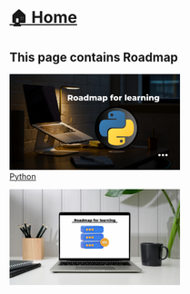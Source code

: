 # <a href="../">🏠 Home</a>

## This page contains Roadmap 
<div>
<a href="https://whimsical.com/python-GkY4hVtFpnY75KRNXPCYhT"><img src="../images/RM_Python.png"  width="300" >   <br> Python   </a>  

 


 

<a href="https://whimsical.com/sql-USUGAqSMs2tuJ9DSLVDYp1"><img src="../images/RM_SQL.png" width="300" ></a>
</div>
